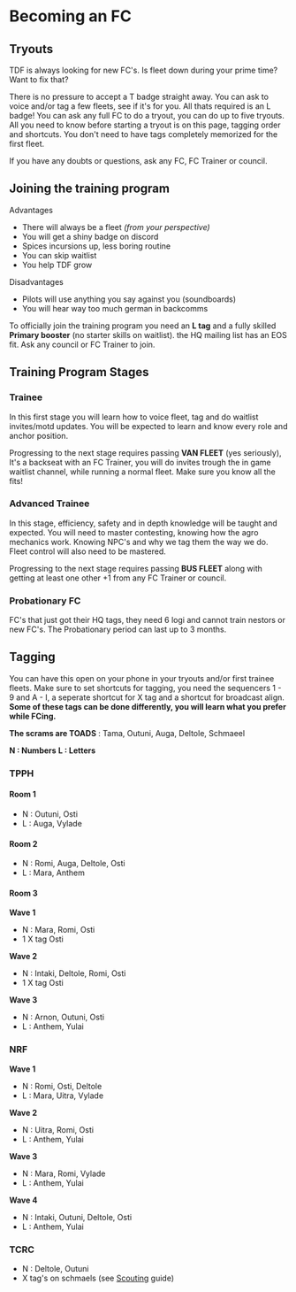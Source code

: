 # Becoming an FC

## Tryouts

TDF is always looking for new FC's.
Is fleet down during your prime time? Want to fix that?

There is no pressure to accept a T badge straight away. You can ask to voice and/or tag a few fleets, see if it's for you. All thats required is an L badge! You can ask any full FC to do a tryout, you can do up to five tryouts. All you need to know before starting a tryout is on this page, tagging order and shortcuts. You don't need to have tags completely memorized for the first fleet.

If you have any doubts or questions, ask any FC, FC Trainer or council.

## Joining the training program

Advantages

- There will always be a fleet _(from your perspective)_
- You will get a shiny badge on discord
- Spices incursions up, less boring routine
- You can skip waitlist
- You help TDF grow

Disadvantages

- Pilots will use anything you say against you (soundboards)
- You will hear way too much german in backcomms

To officially join the training program you need an **L tag** and a fully skilled **Primary booster** (no starter skills on waitlist). the HQ mailing list has an EOS fit. Ask any council or FC Trainer to join.

## Training Program Stages

### Trainee

In this first stage you will learn how to voice fleet, tag and do waitlist invites/motd updates. You will be expected to learn and know every role and anchor position.

Progressing to the next stage requires passing **VAN FLEET** (yes seriously), It's a backseat with an FC Trainer, you will do invites trough the in game waitlist channel, while running a normal fleet. Make sure you know all the fits!

### Advanced Trainee

In this stage, efficiency, safety and in depth knowledge will be taught and expected. You will need to master contesting, knowing how the agro mechanics work. Knowing NPC's and why we tag them the way we do. Fleet control will also need to be mastered.

Progressing to the next stage requires passing **BUS FLEET** along with getting at least one other +1 from any FC Trainer or council.

### Probationary FC

FC's that just got their HQ tags, they need 6 logi and cannot train nestors or new FC's. The Probationary period can last up to 3 months.

## Tagging

You can have this open on your phone in your tryouts and/or first trainee fleets.
Make sure to set shortcuts for tagging, you need the sequencers 1 - 9 and A - I, a seperate shortcut for X tag and a shortcut for broadcast align. **Some of these tags can be done differently, you will learn what you prefer while FCing.**

**The scrams are TOADS** : Tama, Outuni, Auga, Deltole, Schmaeel

**N : Numbers**
**L : Letters**

### TPPH

#### Room 1

- N : Outuni, Osti
- L : Auga, Vylade

#### Room 2

- N : Romi, Auga, Deltole, Osti
- L : Mara, Anthem

#### Room 3

**Wave 1**

- N : Mara, Romi, Osti
- 1 X tag Osti

**Wave 2**

- N : Intaki, Deltole, Romi, Osti
- 1 X tag Osti

**Wave 3**

- N : Arnon, Outuni, Osti
- L : Anthem, Yulai

### NRF

**Wave 1**

- N : Romi, Osti, Deltole
- L : Mara, Uitra, Vylade

**Wave 2**

- N : Uitra, Romi, Osti
- L : Anthem, Yulai

**Wave 3**

- N : Mara, Romi, Vylade
- L : Anthem, Yulai

**Wave 4**

- N : Intaki, Outuni, Deltole, Osti
- L : Anthem, Yulai

### TCRC

- N : Deltole, Outuni
- X tag's on schmaels (see [Scouting](/guide/scouting) guide)
